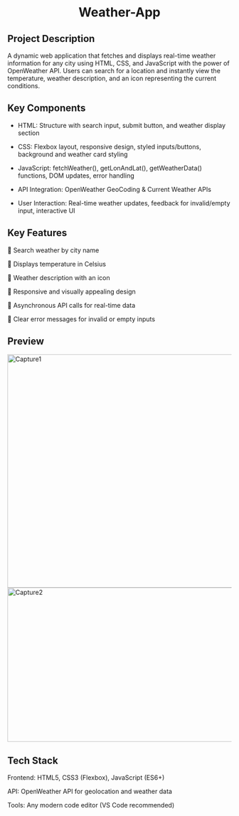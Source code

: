 <h1 align="center">Weather-App</h1>




## Project Description

A dynamic web application that fetches and displays real-time weather information for any city using HTML, CSS, and JavaScript with the power of OpenWeather API. Users can search for a location and instantly view the temperature, weather description, and an icon representing the current conditions.

## Key Components

*   HTML: Structure with search input, submit button, and weather display section
    
*   CSS: Flexbox layout, responsive design, styled inputs/buttons, background and weather card styling
    
*   JavaScript: fetchWeather(), getLonAndLat(), getWeatherData() functions, DOM updates, error handling
    
*   API Integration: OpenWeather GeoCoding & Current Weather APIs
    
*   User Interaction: Real-time weather updates, feedback for invalid/empty input, interactive UI
    

## Key Features

🔹 Search weather by city name

🔹 Displays temperature in Celsius

🔹 Weather description with an icon

🔹 Responsive and visually appealing design

🔹 Asynchronous API calls for real-time data

🔹 Clear error messages for invalid or empty inputs

## Preview
<img width="1072" height="525" alt="Capture1" src="https://github.com/user-attachments/assets/2047790d-6c42-4415-88e9-67510450f98c" />

<img width="514" height="347" alt="Capture2" src="https://github.com/user-attachments/assets/bbf406c4-c199-4384-8535-8abc8af2e47f" />



## Tech Stack

Frontend: HTML5, CSS3 (Flexbox), JavaScript (ES6+)

API: OpenWeather API for geolocation and weather data

Tools: Any modern code editor (VS Code recommended)
